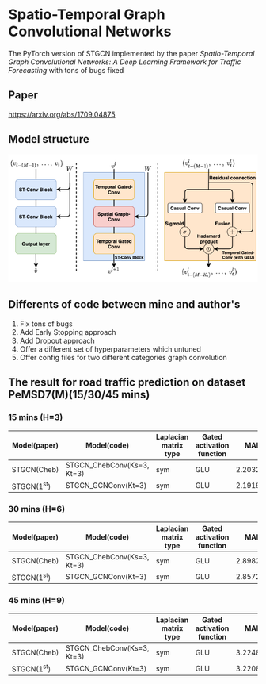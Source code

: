 # Spatio-Temporal Graph Convolutional Networks
The PyTorch version of STGCN implemented by the paper *Spatio-Temporal Graph Convolutional Networks:
A Deep Learning Framework for Traffic Forecasting* with tons of bugs fixed

## Paper
https://arxiv.org/abs/1709.04875

## Model structure
<img src="./figure/stgcn_model_structure.png" style="zoom:100%" />

## Differents of code between mine and author's
1. Fix tons of bugs 
2. Add Early Stopping approach
3. Add Dropout approach
4. Offer a different set of hyperparameters which untuned
5. Offer config files for two different categories graph convolution

## The result for road traffic prediction on dataset PeMSD7(M)(15/30/45 mins)
### 15 mins (H=3)
|  Model(paper)  |  Model(code)  |  Laplacian matrix type  |  Gated activation function  |  MAE  |  MAPE  |  RMSE  |
|  ----  |  ----  |  ----  |  ----  |  ----  |  ----  |  ----  |
|  STGCN(Cheb)  |  STGCN_ChebConv(Ks=3, Kt=3)  |  sym  |  GLU  |  2.203283  |  5.159329%  |  3.944862  |
|  STGCN(1<sup>st</sup>)  |  STGCN_GCNConv(Kt=3)  |  sym  |  GLU  |  2.191923  |  5.097812%  |  3.940933  |

### 30 mins (H=6)
|  Model(paper)  |  Model(code)  |  Laplacian matrix type  |  Gated activation function  |  MAE  |  MAPE  |  RMSE  |
|  ----  |  ----  |  ----  |  ----  |  ----  |  ----  |  ----  |
|  STGCN(Cheb)  |  STGCN_ChebConv(Ks=3, Kt=3)  |  sym  |  GLU  |  2.898282  |  7.175031%  |  5.300563  |
|  STGCN(1<sup>st</sup>)  |  STGCN_GCNConv(Kt=3)  |  sym  |  GLU  |  2.857253  |  6.969964%  |  5.204885  |

### 45 mins (H=9)
|  Model(paper)  |  Model(code)  |  Laplacian matrix type  |  Gated activation function  |  MAE  |  MAPE  |  RMSE  |
|  ----  |  ----  |  ----  |  ----  |  ----  |  ----  |  ----  |
|  STGCN(Cheb)  |  STGCN_ChebConv(Ks=3, Kt=3)  |  sym  |  GLU  |  3.224847  |  8.084734%  |  5.938307  |
|  STGCN(1<sup>st</sup>)  |  STGCN_GCNConv(Kt=3)  |  sym  |  GLU  |  3.220803  |  8.033510%  |  5.877929  |
